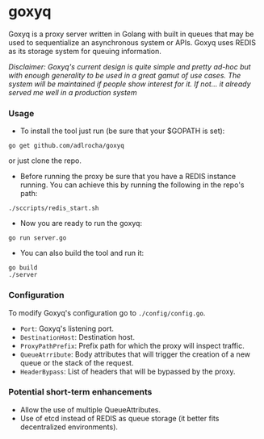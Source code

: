 # goxyq
Goxyq is a proxy server written in Golang with built in queues that
may be used to sequentialize an asynchronous system or APIs. Goxyq uses
REDIS as its storage system for queuing information.

*Disclaimer: Goxyq's current design is quite simple and pretty ad-hoc
but with enough generality to be used in a great gamut of use cases. The
system will be maintained if people show interest for it. If not...
it already served me well in a production system*


### Usage
* To install the tool just run (be sure that your $GOPATH is set):
```
go get github.com/adlrocha/goxyq
```
or just clone the repo.

* Before running the proxy be sure that you have a REDIS instance running.
You can achieve this by running the following in the repo's path:
```
./sccripts/redis_start.sh
```
* Now you are ready to run the goxyq:
```
go run server.go
```
* You can also build the tool and run it:
```
go build
./server
```

### Configuration
To modify Goxyq's configuration go to `./config/config.go`.
* `Port`: Goxyq's listening port.
* `DestinationHost`: Destination host.
* `ProxyPathPrefix`: Prefix path for which the proxy will inspect traffic.
* `QueueAtrribute`: Body attributes that will trigger the creation of a new
queue or the stack of the request.
* `HeaderBypass`: List of headers that will be bypassed by the proxy.
### Potential short-term enhancements
* Allow the use of multiple QueueAttributes.
* Use of etcd instead of REDIS as queue storage (it better fits decentralized
environments).
